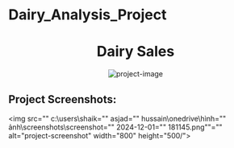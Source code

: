 # Dairy_Analysis_Project
<h1 align="center" id="title">Dairy Sales</h1>

<p align="center"><img src="https://socialify.git.ci/Asjad0503/Dairy_Analysis_Project/image?font=Bitter&amp;forks=1&amp;issues=1&amp;language=1&amp;name=1&amp;owner=1&amp;pattern=Formal%20Invitation&amp;pulls=1&amp;stargazers=1&amp;theme=Light" alt="project-image"></p>

<h2>Project Screenshots:</h2>

<img src="" c:\users\shaik="" asjad="" hussain\onedrive\hình="" ảnh\screenshots\screenshot="" 2024-12-01="" 181145.png""="" alt="project-screenshot" width="800" height="500/">
